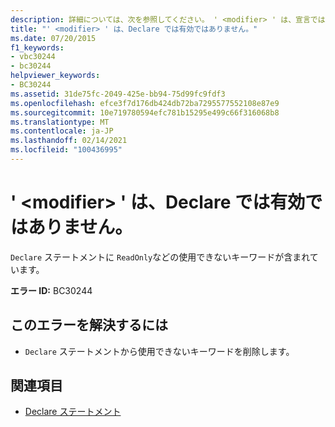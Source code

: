```yaml
---
description: 詳細については、次を参照してください。 ' <modifier> ' は、宣言では有効ではありません
title: "' <modifier> ' は、Declare では有効ではありません。"
ms.date: 07/20/2015
f1_keywords:
- vbc30244
- bc30244
helpviewer_keywords:
- BC30244
ms.assetid: 31de75fc-2049-425e-bb94-75d99fc9fdf3
ms.openlocfilehash: efce3f7d176db424db72ba7295577552108e87e9
ms.sourcegitcommit: 10e719780594efc781b15295e499c66f316068b8
ms.translationtype: MT
ms.contentlocale: ja-JP
ms.lasthandoff: 02/14/2021
ms.locfileid: "100436995"
---
```

# <a name="modifier-is-not-valid-on-a-declare"></a>' \<modifier> ' は、Declare では有効ではありません。

`Declare` ステートメントに `ReadOnly`などの使用できないキーワードが含まれています。  
  
 **エラー ID:** BC30244  
  
## <a name="to-correct-this-error"></a>このエラーを解決するには  
  
- `Declare` ステートメントから使用できないキーワードを削除します。  
  
## <a name="see-also"></a>関連項目

- [Declare ステートメント](../language-reference/statements/declare-statement.md)
